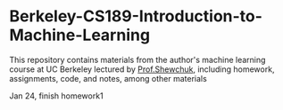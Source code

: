 # Berkeley-CS189-Introduction-to-Machine-Learning
This repository contains materials from the author's machine learning course at UC Berkeley lectured by [Prof.Shewchuk](https://people.eecs.berkeley.edu/~jrs/), including homework, assignments, code, and notes, among other materials

Jan 24, finish homework1


